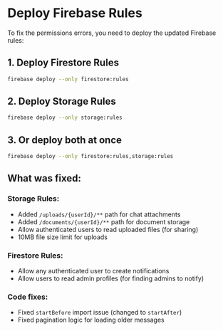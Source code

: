 # Deploy Firebase Rules

To fix the permissions errors, you need to deploy the updated Firebase rules:

## 1. Deploy Firestore Rules
```bash
firebase deploy --only firestore:rules
```

## 2. Deploy Storage Rules
```bash
firebase deploy --only storage:rules
```

## 3. Or deploy both at once
```bash
firebase deploy --only firestore:rules,storage:rules
```

## What was fixed:

### Storage Rules:
- Added `/uploads/{userId}/**` path for chat attachments
- Added `/documents/{userId}/**` path for document storage
- Allow authenticated users to read uploaded files (for sharing)
- 10MB file size limit for uploads

### Firestore Rules:
- Allow any authenticated user to create notifications
- Allow users to read admin profiles (for finding admins to notify)

### Code fixes:
- Fixed `startBefore` import issue (changed to `startAfter`)
- Fixed pagination logic for loading older messages